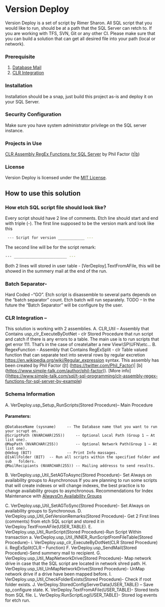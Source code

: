 # Version Deploy
Version Deploy is a set of script by Rimer Sharon.
All SQL script that you would like to run, should be at a path that the SQL Server can retch to.
If you are working with TFS, SVN, Git or any other CI.
Please make sure that you can build a solution that can get all desired file into your path (local or network).

### Prerequisite
1.	[Database Mail](https://msdn.microsoft.com/en-us/library/hh245116.aspx)
2.	[CLR Integration](https://msdn.microsoft.com/en-us/library/ms131048.aspx)

### Installation
Installation should be a snap, just build this project as-is and deploy it on your SQL Server.

### Security Configuration
Make sure you have system administrator privilege on the SQL server instance.

### Projects in Use
[CLR Assembly RegEx Functions for SQL Server](https://www.simple-talk.com/sql/t-sql-programming/clr-assembly-regex-functions-for-sql-server-by-example) by Phil Factor ([t](https://twitter.com/Phil_Factor)|[b](https://www.simple-talk.com/author/phil-factor))

### License
Version Deploy is licensed under the [MIT License](http://opensource.org/licenses/MIT).

## How to use this solution
### How etch SQL script file should look like?
Every script should have 2 line of comments. Etch line should start and end with triple (-).
The first line supposed to be the version mark and look like this
```sh
 --- Script for version ____________ ---
```
The second line will be for the script remark: 
```sh
--- ________________________ ---
```
Both 2 lines will stored in user table - [VerDeploy].TextFromAFile, this will be showed in the summery mail at the end of the run.

### Batch Separator-
Hard Coded –“GO”.
Etch script is disassemble to several parts depends on the “batch separator” count.
Etch batch will run separately. 
TODO – In the future the “Batch Separator” will be configure by the user.

### CLR Integration – 
This solution is working with 2 assemblies.
A.	CLR_Util – Assembly that Contains usp_clr_ExecuteByDotNet - clr Stored Procedure that run script and catch if there is any errors to a table. The main use is to run scripts that get error 111. That’s in the case of create\alter a new View\SP\UFN\etc...
B.	RegexFunction - Assembly that Contains RegExSplit - clr Table valued function that can separate text into several rows by regular excretion https://en.wikipedia.org/wiki/Regular_expression syntax.
This assembly has been created by Phil Factor ([t] (https://twitter.com/Phil_Factor)| [b] (https://www.simple-talk.com/author/phil-factor)). 
[More info] ()https://www.simple-talk.com/sql/t-sql-programming/clr-assembly-regex-functions-for-sql-server-by-example)

### Schema Information

A.	VerDeploy.usp_Setup_RunScripts(Stored Procedure)– Main Procedure
#### Parameters:
	@DatabaseName (sysname)	    -- The Database name that you want to run your scrupt on.
	@ScriptPath (NVARCHAR(255))	    -- Optional Local Path (Group 1 – At list one).
	@MapPath (NVARCHAR(255)) 	    -- Optional Network Path(Group 1 – At list one).
	@debug (BIT)			    -- Print Info massages.
	@IsAllFolder (BIT) 	-- Run all scripts within the specified folder and sub   folders.
	@MailRecipiants (NVARCHAR(255)) -- Mailing addresss to send results.


B.	VerDeploy.usp_Util_SetAGToAsync(Stored Procedure)- Set Always on availability groups to Asynchronous
	If you are planning to run some scripts that will create indexes or will change indexes, the best practice is to change availability groups to asynchronous.
	Recommendations for Index Maintenance with [AlwaysOn Availability Groups](https://blogs.msdn.microsoft.com/alwaysonpro/2015/03/03/recommendations-for-index-maintenance-with-alwayson-availability-groups)

C.	VerDeploy.usp_Util_SetAGToSync(Stored Procedure)- Set Always on availability groups to Synchronous.
D.	VerDeploy.usp_Util_GetVersionRemarks(Stored Procedure)- Get 2 First lines (comments) from etch SQL script and stored it in VerDeploy.TextFromAFile(USER_TABLE).
E.	VerDeploy.usp_Util_RunScript(Stored Procedure)-Run Script Within transaction
	a.	VerDeploy.usp_Util_INNER_RunScriptFromFileTable(Stored Procedure)- 
		i.	VerDeploy.usp_clr_ExecuteByDotNet(CLR Stored Procedure)
		ii.	RegExSplit(CLR – Function)
F.	VerDeploy.usp_SendMail(Stored Procedure)-Send summery mail to recipient.
G.	VerDeploy.usp_Util_MapNetworkDrive(Stored Procedure)- Map network drive in case that the SQL script are located in network shred path.
H.	VerDeploy.usp_Util_UnMapNetworkDrive(Stored Procedure)- UnMap network drive if a drive have been mapped before.
I.	VerDeploy.usp_Util_CheckFolderExists(Stored Procedure)- Check if root folder exists. 
J.	VerDeploy.StoredConfigServerData(USER_TABLE) – Save sp_configure state.
K.	VerDeploy.TextFromAFile(USER_TABLE)- Stored texts from SQL file.
L.	VerDeploy.RunScriptLog(USER_TABLE)- Stored log events for etch run.
